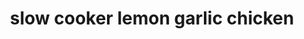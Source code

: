 ---
servings: 4 servings
notes:
directions: |-
  * Spray 3- to 4-quart slow cooker with cooking spray. place chicken thighs in slow cooker; sprinkle with grated lemon peel, garlic, 1/4 teaspoon of the salt and the pepper. pour chicken broth over chicken.
  * Cover; cook on low heat setting 4 to 5 hours.
  * Remove chicken from slow cooker; place on plate, and cover to keep warm. in small bowl, mix remaining 1/2 teaspoon salt, the cornstarch, lemon juice and cream until well blended. stir into liquid in cooker. cover; cook on high heat setting 15 to 20 minutes or until thickened. serve chicke, with sauce. garnish with chopped parsley
ingredients: |-
  * 8 boneless skinless chicken thighs (about 2 lb)
  * juice and grated peel from 1 large lemon (about 1/4 cup juice and 1 teaspoon peel)
  * 3 teaspoons finely chopped garlic (from 8-oz jar)
  * 3/4 teaspoon salt
  * 1/4 teaspoon pepper
  * 1/2 cup progresso™ chicken broth (from 32-oz carton)
  * 3 tablespoons cornstarch
  * 1/2 cup heavy whipping cream
  * chopped fresh parsley, if desired
rating: 3
ease: easy
category: main course
subcategory: ['crockpot', 'chicken']
href: 'https://www.pillsbury.com/recipes/slow-cooker-lemon-garlic-chicken/ea965270-7646-4212-989d-de874268632a'
totalTime: 4 hours 40 minutes
cookTime: 4 hours 30 minutes
prepTime: 10 minutes
title: slow cooker lemon garlic chicken
path: /slow-cooker-lemon-garlic-chicken
---